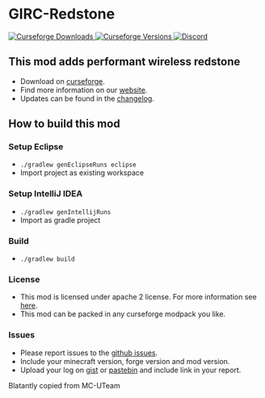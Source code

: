 # GIRC-Redstone

[
![Curseforge Downloads](https://cf.way2muchnoise.eu/girc-wireless-redstone.svg)
![Curseforge Versions](http://cf.way2muchnoise.eu/versions/girc-wireless-redstone.svg)
](https://www.curseforge.com/minecraft/mc-mods/girc-wireless-redstone)
[
![Discord](https://img.shields.io/discord/690967067855421470)
](https://discord.gg/UdxeFgG)

## This mod adds performant wireless redstone

- Download on [curseforge](https://www.curseforge.com/minecraft/mc-mods/girc-wireless-redstone).  
- Find more information on our [website](https://girc.eu/wordpress/).
- Updates can be found in the [changelog](changelog.md).

## How to build this mod

### Setup Eclipse

- ``./gradlew genEclipseRuns eclipse``
- Import project as existing workspace

### Setup IntelliJ IDEA

- ``./gradlew genIntellijRuns``
- Import as gradle project

### Build

- ``./gradlew build``

### License

- This mod is licensed under apache 2 license. For more information see [here](LICENSE).  
- This mod can be packed in any curseforge modpack you like.

### Issues

- Please report issues to the [github issues](../../issues).
- Include your minecraft version, forge version and mod version.
- Upload your log on [gist](https://gist.github.com) or [pastebin](https://pastebin.com) and include link in your report.

Blatantly copied from MC-UTeam
